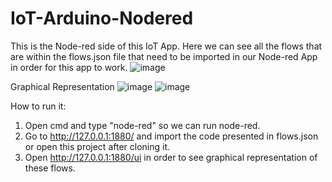 IoT-Arduino-Nodered
===================
This is the Node-red side of this IoT App. Here we can see all the flows that are within the flows.json file that need to be imported in our Node-red App in order for this app to work.
![image](https://github.com/geor999/IoT-App/assets/72676920/9ff6a730-6e2f-4561-9f75-c02216a0a183)

Graphical Representation 
![image](https://github.com/geor999/IoT-App/assets/72676920/f5dc8d7f-92d4-4bea-a100-9d54aa29c8e6)
![image](https://github.com/geor999/IoT-App/assets/72676920/66748caa-4c3c-40ed-8a50-1e545dbe8750)


How to run it:
1) Open cmd and type "node-red" so we can run node-red.
2) Go to http://127.0.0.1:1880/ and import the code presented in flows.json or open this project after cloning it.
3) Open http://127.0.0.1:1880/ui in order to see graphical representation of these flows.

